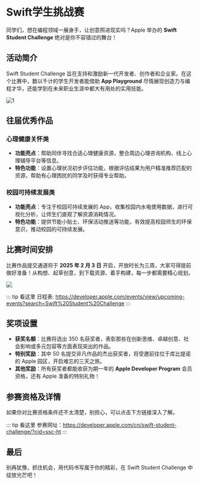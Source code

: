 # Swift学生挑战赛

同学们，想在编程领域一展身手，让创意照进现实吗？Apple 举办的 **Swift Student Challenge** 绝对是你不容错过的舞台！

## 活动简介

Swift Student Challenge 旨在支持和激励新一代开发者、创作者和企业家。在这个比赛中，数以千计的学生开发者能借助 **App Playground** 尽情展现创造力与编程才华，还能学到在未来职业生涯中都大有用处的实用技能。

![1](https://fastly.jsdelivr.net/gh/bucketio/img6@main/2025/01/20/1737349955181-7a7ff78f-86c9-48a8-8877-c291bf3634c5.jpg)

## 往届优秀作品

### 心理健康关怀类
- **功能亮点**：帮助同伴寻找合适心理健康资源，整合周边心理咨询机构、线上心理辅导平台等信息。
- **特色功能**：设置心理状况初步评估功能，根据评估结果为用户精准推荐匹配的资源，帮助有心理困扰的同学及时获得专业帮助。

### 校园可持续发展类
- **功能亮点**：专注于校园可持续发展的 App，收集校园内水电使用数据，进行可视化分析，让师生们直观了解资源消耗情况。
- **特色功能**：提供节能小贴士、环保活动推送等功能，有效提高校园师生的环保意识，推动校园的可持续发展。

## 比赛时间安排

比赛作品提交通道将于 **2025 年 2 月 3 日** 开启，开放时长为三周，大家可得提前做好准备！从构想、起草创意，到下载资源、着手构建，每一步都需要精心规划。

![](https://fastly.jsdelivr.net/gh/bucketio/img10@main/2025/01/20/1737349997651-3cf217d0-d573-4f0c-ac32-2f4e0950f9ca.jpg)

::: tip 看这里
日程表: https://developer.apple.com/events/view/upcoming-events?search=Swift%20Student%20Challenge
:::

## 奖项设置

- **获奖名额**：比赛将选出 350 名获奖者，表彰那些在创新思维、卓越创意、社会影响或多元包容等方面表现突出的作品。
- **特别奖励**：其中 50 名提交非凡作品的杰出获奖者，将受邀前往位于库比提诺的 Apple 园区，开启难忘的三天之旅。
- **其他奖励**：所有获奖者都能收获为期一年的 **Apple Developer Program** 会员资格，还有 Apple 准备的特别礼物！

## 参赛资格及详情

如果你对比赛资格条件还不太清楚，别担心，可以点击下方链接深入了解。

::: tip 看这里
参赛网址：https://developer.apple.com/cn/swift-student-challenge/?cid=ssc-ht
:::

## 最后

别再犹豫，抓住机会，用代码书写属于你的精彩，在 Swift Student Challenge 中绽放光芒吧！
